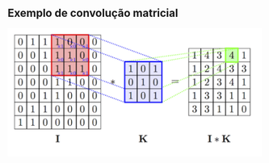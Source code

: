 ## Exemplo de convolução matricial
<img title="Exemplo de convolução matricial" alt="Alt text" src="images/conv.png">